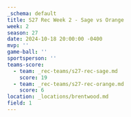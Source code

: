 ```yaml
---
_schema: default
title: S27 Rec Week 2 - Sage vs Orange
week: 2
season: 27
date: 2024-10-18 20:00:00 -0400
mvp: ''
game-ball: ''
sportsperson: ''
teams-score:
  - team: _rec-teams/s27-rec-sage.md
    score: 19
  - team: _rec-teams/s27-rec-orange.md
    score: 6
location: _locations/brentwood.md
field: 1
---
```

